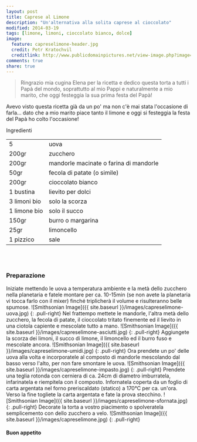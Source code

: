 ```yaml
---
layout: post
title: Caprese al Limone
description: "Un'alternativa alla solita caprese al cioccolato"
modified: 2014-03-19
tags: [limone, limoni, cioccolato bianco, dolce]
image:
  feature: capreselimone-header.jpg
  credit: Petr Kratochvil
  creditlink: http://www.publicdomainpictures.net/view-image.php?image=1453&picture=lemon&large=1
comments: true
share: true
---
```

> Ringrazio mia cugina Elena per la ricetta e dedico questa torta a tutti i Papà del mondo, soprattutto al mio Pappi e naturalmente a mio marito, che oggi festeggia la sua prima festa del Papà!

Avevo visto questa ricetta già da un po' ma non c'è mai stata l'occasione di farla... dato che a mio marito piace tanto il limone e oggi si festeggia la festa del Papà ho colto l'occasione!


<div class="ingredients">
	<div class="ingredients-title">Ingredienti</div>
	<table>
		<tbody>
			<tr>
				<td>5</td>
				<td>uova</td>
			</tr>
			<tr>
				<td>200gr</td>
				<td>zucchero</td>
			</tr>
			<tr>
				<td>200gr</td>
				<td>mandorle macinate o farina di mandorle</td>
			</tr>
			<tr>
				<td>50gr</td>
				<td>fecola di patate (o simile)</td>
			</tr>
			<tr>
				<td>200gr</td>
				<td>cioccolato bianco</td>
			</tr>
			<tr>
				<td>1 bustina</td>
				<td>lievito per dolci</td>
			</tr>
			<tr>
				<td>3 limoni bio</td>
				<td>solo la scorza</td>
			</tr>
			<tr>
				<td>1 limone bio</td>
				<td>solo il succo</td>
			</tr>
			<tr>
				<td>150gr</td>
				<td>burro o margarina</td>
			</tr>
			<tr>
				<td>25gr</td>
				<td>limoncello</td>
			</tr>
			<tr>
				<td>1 pizzico</td>
				<td>sale</td>
			</tr>
		</tbody>
	</table>
	<br></br>
</div>


<h3>
	<font color="grey">
		<i class="icon-cogs"></i>
	</font> Preparazione
</h3>

Iniziate mettendo le uova a temperatura ambiente e la metà dello zucchero nella planetaria e fatele montare per ca. 10-15min (se non avete la planetaria vi tocca farlo con il mixer) finché triplicherà il volume e risulteranno belle spumose.
![Smithsonian Image]({{ site.baseurl }}/images/capreselimone-uova.jpg)
{: .pull-right}
Nel frattempo mettete le mandorle, l'altra metà dello zucchero, la fecola di patate, il cioccolato tritato finemente ed il lievito in una ciotola capiente e mescolate tutto a mano.
![Smithsonian Image]({{ site.baseurl }}/images/capreselimone-asciutti.jpg)
{: .pull-right}
Aggiungete la scorza dei limoni, il succo di limone, il limoncello ed il burro fuso e mescolate ancora.
![Smithsonian Image]({{ site.baseurl }}/images/capreselimone-umidi.jpg)
{: .pull-right}
Ora prendete un po' delle uova alla volta e incorporatele al composto di mandorle mescolando dal basso verso l'alto, per non fare smontare le uova.
![Smithsonian Image]({{ site.baseurl }}/images/capreselimone-impasto.jpg)
{: .pull-right}
Prendete una teglia rotonda con cerniera di ca. 24cm di diametro imburratela, infarinatela e riempitela con il composto. Infornatela coperta da un foglio di carta argentata nel forno preriscaldato (statico) a 170°C per ca. un'ora. Verso la fine togliete la carta argentata e fate la prova stecchino.
![Smithsonian Image]({{ site.baseurl }}/images/capreselimone-sfornata.jpg)
{: .pull-right}
Decorate la torta a vostro piacimento o spolveratela semplicemento con dello zucchero a velo.
![Smithsonian Image]({{ site.baseurl }}/images/capreselimone.jpg)
{: .pull-right}

<h4>Buon appetito
	<font color="red">
		<i class="icon-smile"></i>
	</font>
</h4>
